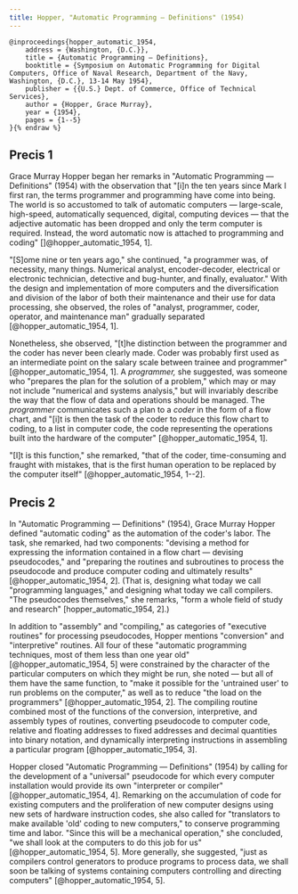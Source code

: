 ```yaml
---
title: Hopper, "Automatic Programming — Definitions" (1954)
---
```


```bibtex{% raw %}
@inproceedings{hopper_automatic_1954,
	address = {Washington, {D.C.}},
	title = {Automatic Programming — Definitions},
	booktitle = {Symposium on Automatic Programming for Digital Computers, Office of Naval Research, Department of the Navy, Washington, {D.C.}, 13-14 May 1954},
	publisher = {{U.S.} Dept. of Commerce, Office of Technical Services},
	author = {Hopper, Grace Murray},
	year = {1954},
	pages = {1--5}
}{% endraw %}
```


Precis 1
--------

Grace Murray Hopper began her remarks in "Automatic Programming — Definitions" (1954) with the observation that "[i]n the ten years since Mark I first ran, the terms programmer and programming have come into being. The world is so accustomed to talk of automatic computers — large-scale, high-speed, automatically sequenced, digital, computing devices — that the adjective automatic has been dropped and only the term computer is required. Instead, the word automatic now is attached to programming and coding" []@hopper_automatic_1954, 1].

"[S]ome nine or ten years ago," she continued, "a programmer was, of necessity, many things. Numerical analyst, encoder-decoder, electrical or electronic technician, detective and bug-hunter, and finally, evaluator." With the design and implementation of more computers and the diversification and division of the labor of both their maintenance and their use for data processing, she observed, the roles of "analyst, programmer, coder, operator, and maintenance man" gradually separated [@hopper_automatic_1954, 1].

Nonetheless, she observed, "[t]he distinction between the programmer and the coder has never been clearly made. Coder was probably first used as an intermediate point on the salary scale between trainee and programmer" [@hopper_automatic_1954, 1]. A *programmer,* she suggested, was someone who "prepares the plan for the solution of a problem," which may or may not include "numerical and systems analysis," but will invariably describe the way that the flow of data and operations should be managed. The *programmer* communicates such a plan to a *coder* in the form of a flow chart, and "[i]t is then the task of the coder to reduce this flow chart to coding, to a list in computer code, the code representing the operations built into the hardware of the computer" [@hopper_automatic_1954, 1].

"[I]t is this function," she remarked, "that of the coder, time-consuming and fraught with mistakes, that is the first human operation to be replaced by the computer itself" [@hopper_automatic_1954, 1--2].


Precis 2
--------

In "Automatic Programming — Definitions" (1954), Grace Murray Hopper defined "automatic coding" as the  automation of the coder's labor. The task, she remarked, had two components: "devising a method for expressing the information contained in a flow chart — devising pseudocodes," and "preparing the routines and subroutines to process the pseudocode and produce computer coding and ultimately results" [@hopper_automatic_1954, 2]. (That is, designing what today we call "programming languages," and designing what today we call compilers. "The pseudocodes themselves," she remarks, "form a whole field of study and research" [hopper_automatic_1954, 2].)

In addition to "assembly" and "compiling," as categories of "executive routines" for processing pseudocodes, Hopper mentions "conversion" and "interpretive" routines. All four of these "automatic programming techniques, most of them less than one year old" [@hopper_automatic_1954, 5] were constrained by the character of the particular computers on which they might be run, she noted — but all of them have the same function, to "make it possible for the 'untrained user' to run problems on the computer," as well as to reduce "the load on the programmers" [@hopper_automatic_1954, 2]. The compiling routine  combined most of the functions of the conversion, interpretive, and assembly types of routines, converting pseudocode to computer code, relative and floating addresses to fixed addresses and decimal quantities into binary notation, and dynamically interpreting instructions in assembling a particular program [@hopper_automatic_1954, 3].

Hopper closed "Automatic Programming — Definitions" (1954) by calling for the development of a "universal" pseudocode for which every computer installation would provide its own "interpreter or compiler" [@hopper_automatic_1954, 4]. Remarking on the accumulation of code for existing computers and the proliferation of new computer designs using new sets of hardware instruction codes, she also called for "translators to make available 'old' coding to new computers," to conserve programming time and labor. "Since this will be a mechanical operation," she concluded, "we shall look at the computers to do this job for us" [@hopper_automatic_1954, 5]. More generally, she suggested, "just as compilers control generators to produce programs to process data, we shall soon be talking of systems containing computers controlling and directing computers" [@hopper_automatic_1954, 5].
